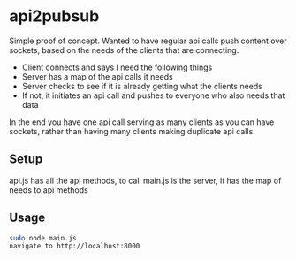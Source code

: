 # api2pubsub

Simple proof of concept.  Wanted to have regular api calls push content over sockets, based on the needs of the clients that are connecting.

* Client connects and says I need the following things
* Server has a map of the api calls it needs
* Server checks to see if it is already getting what the clients needs
* If not, it initiates an api call and pushes to everyone who also needs that data

In the end you have one api call serving as many clients as you can have sockets, rather than having many clients making duplicate api calls.




## Setup

api.js has all the api methods, to call
main.js is the server, it has the map of needs to api methods

## Usage

```bash
sudo node main.js
navigate to http://localhost:8000
```
